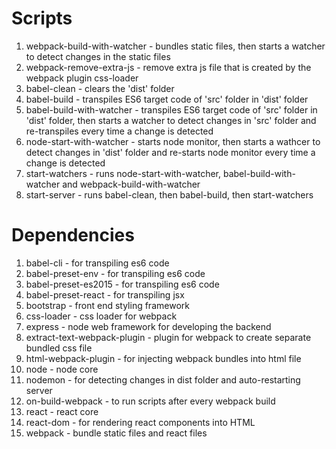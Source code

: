 # Scripts
1. webpack-build-with-watcher - bundles static files, then starts a watcher to detect changes in the static files
1. webpack-remove-extra-js - remove extra js file that is created by the webpack plugin css-loader
1. babel-clean - clears the 'dist' folder
1. babel-build - transpiles ES6 target code of 'src' folder in 'dist' folder
1. babel-build-with-watcher - transpiles ES6 target code of 'src' folder in 'dist' folder, then starts a watcher to detect changes in 'src' folder and re-transpiles every time a change is detected
1. node-start-with-watcher - starts node monitor, then starts a wathcer to detect changes in 'dist' folder and re-starts node monitor every time a change is detected
1. start-watchers - runs node-start-with-watcher, babel-build-with-watcher and webpack-build-with-watcher
1. start-server - runs babel-clean, then babel-build, then start-watchers
# Dependencies
1. babel-cli - for transpiling es6 code
1. babel-preset-env - for transpiling es6 code
1. babel-preset-es2015 - for transpiling es6 code
1. babel-preset-react - for transpiling jsx
1. bootstrap - front end styling framework
1. css-loader - css loader for webpack
1. express - node web framework for developing the backend
1. extract-text-webpack-plugin - plugin for webpack to create separate bundled css file
1. html-webpack-plugin - for injecting webpack bundles into html file
1. node - node core
1. nodemon - for detecting changes in dist folder and auto-restarting server
1. on-build-webpack - to run scripts after every webpack build
1. react - react core
1. react-dom - for rendering react components into HTML
1. webpack - bundle static files and react files